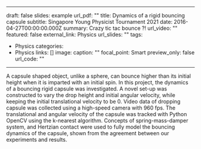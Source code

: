 
---
draft: false
slides: example
url_pdf: ""
title: Dynamics of a rigid bouncing capsule
subtitle: Singapore Young Physicist Tournament 2021
date: 2016-04-27T00:00:00.000Z
summary: Crazy tic tac bounce ?!
url_video: ""
featured: false
external_link: Physics
url_slides: ""
tags:
  - Physics
categories:
  - Physics
links: []
image:
  caption: ""
  focal_point: Smart
  preview_only: false
url_code: ""
---
A capsule shaped object, unlike a sphere, can bounce higher than its initial height when it is imparted with an initial spin. In this project, the dynamics of a bouncing rigid capsule was investigated. A novel set-up was constructed to vary the drop height and initial angular velocity, while keeping the initial translational velocity to be 0. Video data of dropping capsule was collected using a high-speed camera with 960 fps. The translational and angular velocity of the capsule was tracked with Python OpenCV using the k-nearest algorithm. Concepts of spring-mass-damper system, and Hertzian contact were used to fully model the bouncing dynamics of the capsule, shown from the agreement between our experiments and results.
